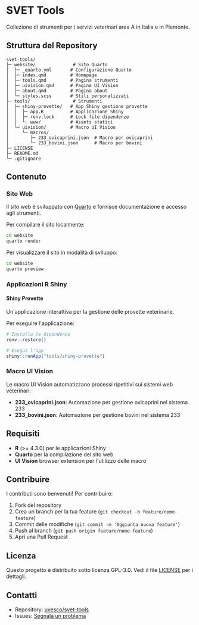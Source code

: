 # SVET Tools

Collezione di strumenti per i servizi veterinari area A in Italia e in Piemonte.

## Struttura del Repository

```
svet-tools/
├─ website/              # Sito Quarto
│  ├─ _quarto.yml       # Configurazione Quarto
│  ├─ index.qmd         # Homepage
│  ├─ tools.qmd         # Pagina strumenti
│  ├─ uivision.qmd      # Pagina UI Vision
│  ├─ about.qmd         # Pagina about
│  └─ styles.scss       # Stili personalizzati
├─ tools/                # Strumenti
│  ├─ shiny-provette/   # App Shiny gestione provette
│  │  ├─ app.R          # Applicazione Shiny
│  │  ├─ renv.lock      # Lock file dipendenze
│  │  └─ www/           # Assets statici
│  └─ uivision/         # Macro UI Vision
│     └─ macros/
│        ├─ 233_ovicaprini.json  # Macro per ovicaprini
│        └─ 233_bovini.json      # Macro per bovini
├─ LICENSE
├─ README.md
└─ .gitignore
```

## Contenuto

### Sito Web

Il sito web è sviluppato con [Quarto](https://quarto.org/) e fornisce documentazione e accesso agli strumenti.

Per compilare il sito localmente:

```bash
cd website
quarto render
```

Per visualizzare il sito in modalità di sviluppo:

```bash
cd website
quarto preview
```

### Applicazioni R Shiny

#### Shiny Provette

Un'applicazione interattiva per la gestione delle provette veterinarie.

Per eseguire l'applicazione:

```r
# Installa le dipendenze
renv::restore()

# Esegui l'app
shiny::runApp("tools/shiny-provette")
```

### Macro UI Vision

Le macro UI Vision automatizzano processi ripetitivi sui sistemi web veterinari:

- **233_ovicaprini.json**: Automazione per gestione ovicaprini nel sistema 233
- **233_bovini.json**: Automazione per gestione bovini nel sistema 233

## Requisiti

- **R** (>= 4.3.0) per le applicazioni Shiny
- **Quarto** per la compilazione del sito web
- **UI Vision** browser extension per l'utilizzo delle macro

## Contribuire

I contributi sono benvenuti! Per contribuire:

1. Fork del repository
2. Crea un branch per la tua feature (`git checkout -b feature/nome-feature`)
3. Commit delle modifiche (`git commit -m 'Aggiunta nuova feature'`)
4. Push al branch (`git push origin feature/nome-feature`)
5. Apri una Pull Request

## Licenza

Questo progetto è distribuito sotto licenza GPL-3.0. Vedi il file [LICENSE](LICENSE) per i dettagli.

## Contatti

- Repository: [uvesco/svet-tools](https://github.com/uvesco/svet-tools)
- Issues: [Segnala un problema](https://github.com/uvesco/svet-tools/issues)
